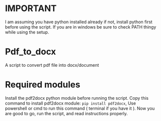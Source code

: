 # IMPORTANT
I am assuming you have python installed already if not, install python first before using the script. If you are in windows be sure to check PATH thingy while using the setup. 
# Pdf_to_docx
A script to convert pdf file into docx/document
# Required modules
Install the pdf2docx python module before running the script.
Copy this command to install pdf2docx module: `pip install pdf2docx`, Use powershell or cmd to run this command ( terminal if you have it ).
Now you are good to go, run the script, and read instructions properly. 
